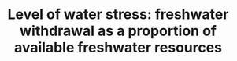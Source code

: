 ---
data_non_statistical: true
goal_meta_link: http://unstats.un.org/sdgs/files/metadata-compilation/Metadata-Goal-6.pdf
goal_meta_link_page: 16
graph: null
graph_status_notes: unk
graph_title: 'Level of water stress: freshwater withdrawal as a proportion of available
  freshwater resources'
graph_type: null
graph_type_description: USGS does not have these data
has_metadata: true
indicator: 6.4.2
indicator_definition: 'The ratio between total freshwater withdrawn by all major sectors
  and total renewable freshwater resources, after having taken into account environmental
  water requirements. Main sectors, as defined by ISIC standards, can include for
  example agriculture; forestry and fishing; manufacturing; electricity industry;
  and municipalities. This indicator is also known as water withdrawal intensity.
  The indicator builds on MDG indicator 7.5 and also accounts for environmental water
  requirements.This indicator provides an estimate of pressure by all sectors on the
  country''s renewable freshwater resources. A low level of water stress indicates
  a situation where the combined withdrawal by all sectors is marginal in relation
  to the resources, and has therefore little potential impact on the sustainability
  of the resources or on the potential competition between users. A high level of
  water stress indicates a situation where the combined withdrawal by all sectors
  represents a substantial share of the total renewable freshwater resources, with
  potentially larger impacts on the sustainability of the resources and potential
  situations of conflicts and competition between users. Total renewable freshwater
  resources (TRWR) are expressed as the sum of internal and external renewable water
  resources. The terms "water resources" and "water withdrawal" are understood here
  as freshwater resources and freshwater withdrawal. Internal renewable water resources
  are defined as the long-term average annual flow of rivers and recharge of groundwater
  for a given country generated from endogenous precipitation. External renewable
  water resources refer to the flows of water entering the country, taking into consideration
  the quantity of flows reserved to upstream and downstream countries through agreements
  or treaties (and, where available, the reduction of flow due to upstream withdrawal).
  Total freshwater withdrawal (TWW) is the volume of freshwater extracted from its
  source (rivers, lakes, aquifers) for agriculture, industries and municipalities.
  It is estimated at the country level for the following three main sectors: agriculture,
  municipalities (including domestic water withdrawal) and industries. Freshwater
  withdrawal includes primary freshwater (not withdrawn before), secondary freshwater
  (previously withdrawn and returned to rivers and groundwater) and fossil groundwater.
  It does not include non-conventional water, i.e. direct use of treated wastewater,
  direct use of agricultural drainage water and desalinated water. TWW is in general
  calculated as being the sum of total water withdrawal by sector minus direct use
  of wastewater, direct use of agricultural drainage water and use of desalinated
  water. Environmental water requirements (Env.) are established in order to protect
  the basic environmental services of freshwater ecosystems. Methods of computation
  of Env. are extremely variable. For the purpose of the SDG indicator, Env. are expressed
  as a percentage of the available water resources. More details on method of calculation
  of the above variables can be found at http://www.fao.org/nr/water/aquastat/water_res/index.stm
  or http://www.fao.org/nr/water/aquastat/data/wrs/readPdf.html?f=AFG-WRS_eng.pdf.'
indicator_name: 'Level of water stress: freshwater withdrawal as a proportion of available
  freshwater resources'
indicator_sort_order: 06-04-02
indicator_variable: null
layout: indicator
method_of_computation: 'The indicator is computed as the total freshwater withdrawn
  (TWW) divided by the difference between the total renewable freshwater resources
  (TRWR) and the environmental water requirements (Env.), multiplied by 100. All variables
  are expressed in km3/year (10^9 m3/year).  Stress (%) = ( TWW / TRWR - Env. ) *
  100 It is proposed to classify the level of water stress in three main categories
  (levels): low, high and very high. The thresholds for the indicator could be country
  specific, to reflect differences in climate and national water management objectives.
  Alternatively, uniform thresholds could be proposed using existing literature and
  taking into account environmental water requirements.'
permalink: /6-4-2/
published: true
rationale_interpretation: "The purpose of this indicator is to show the degree to\
  \ which water resources are being exploited to meet the country's water demand.\
  \ It measures a country's pressure on its water resources and therefore the challenge\
  \ on the sustainability of its water use. It tracks progress in regard to \"withdrawals\
  \ and supply of freshwater to address water scarcity\", i.e. the environmental component\
  \ of target 6.4. \nThe indicator shows to what extent water resources are already\
  \ used, and signals the importance of effective supply and demand management policies.\
  \ It can also indicate the likelihood of increasing competition and conflict between\
  \ different water uses and users in a situation of increasing water scarcity. Increased\
  \ water stress, shown by an increase in the value of the indicator, has potentially\
  \ negative effects on the sustainability of the natural resources and on economic\
  \ development. On the other hand, low values of the indicator indicate that water\
  \ does not represent a particular challenge for economic development and sustainability."
reporting_status: notstarted
sdg_goal: 6
source_active_1: true
source_notes_1: null
source_title_1: null
target: By 2030, substantially increase water-use efficiency across all sectors and
  ensure sustainable withdrawals and supply of freshwater to address water scarcity
  and substantially reduce the number of people suffering from water scarcity.
target_id: '6.4'
title: 'Level of water stress: freshwater withdrawal as a proportion of available
  freshwater resources'
un_custodial_agency: 'FAO (Partnering Agencies: UNEP, IUCN, UNSD, OECD, Eurostat)'
un_designated_tier: '1'
variable_description: null
variable_notes: null
---